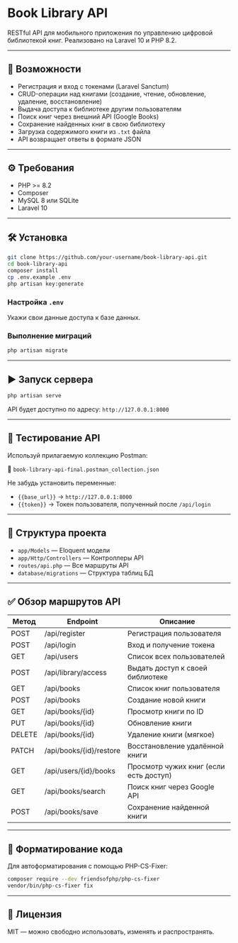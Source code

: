 # Book Library API

RESTful API для мобильного приложения по управлению цифровой библиотекой книг. Реализовано на Laravel 10 и PHP 8.2.

---

## 🚀 Возможности

- Регистрация и вход с токенами (Laravel Sanctum)
- CRUD-операции над книгами (создание, чтение, обновление, удаление, восстановление)
- Выдача доступа к библиотеке другим пользователям
- Поиск книг через внешний API (Google Books)
- Сохранение найденных книг в свою библиотеку
- Загрузка содержимого книги из `.txt` файла
- API возвращает ответы в формате JSON

---

## ⚙️ Требования

- PHP >= 8.2
- Composer
- MySQL 8 или SQLite
- Laravel 10

---

## 🛠 Установка

```bash
git clone https://github.com/your-username/book-library-api.git
cd book-library-api
composer install
cp .env.example .env
php artisan key:generate
```

### Настройка `.env`
Укажи свои данные доступа к базе данных.

### Выполнение миграций
```bash
php artisan migrate
```

---

## ▶️ Запуск сервера

```bash
php artisan serve
```

API будет доступно по адресу: `http://127.0.0.1:8000`

---

## 🧪 Тестирование API

Используй прилагаемую коллекцию Postman:

📁 `book-library-api-final.postman_collection.json`

Не забудь установить переменные:
- `{{base_url}}` → `http://127.0.0.1:8000`
- `{{token}}` → Токен пользователя, полученный после `/api/login`

---

## 📂 Структура проекта

- `app/Models` — Eloquent модели
- `app/Http/Controllers` — Контроллеры API
- `routes/api.php` — Все маршруты API
- `database/migrations` — Структура таблиц БД

---

## ✅ Обзор маршрутов API

| Метод | Endpoint                   | Описание                          |
|--------|----------------------------|-----------------------------------|
| POST   | /api/register              | Регистрация пользователя          |
| POST   | /api/login                 | Вход и получение токена           |
| GET    | /api/users                 | Список всех пользователей         |
| POST   | /api/library/access        | Выдать доступ к своей библиотеке |
| GET    | /api/books                 | Список книг пользователя          |
| POST   | /api/books                 | Создание новой книги              |
| GET    | /api/books/{id}           | Просмотр книги по ID              |
| PUT    | /api/books/{id}           | Обновление книги                  |
| DELETE | /api/books/{id}           | Удаление книги (мягкое)           |
| PATCH  | /api/books/{id}/restore   | Восстановление удалённой книги    |
| GET    | /api/users/{id}/books     | Просмотр чужих книг (если есть доступ) |
| GET    | /api/books/search         | Поиск книг через Google API       |
| POST   | /api/books/save           | Сохранение найденной книги        |

---

## 🧹 Форматирование кода

Для автоформатирования с помощью PHP-CS-Fixer:

```bash
composer require --dev friendsofphp/php-cs-fixer
vendor/bin/php-cs-fixer fix
```

---

## 📝 Лицензия

MIT — можно свободно использовать, изменять и распространять.
